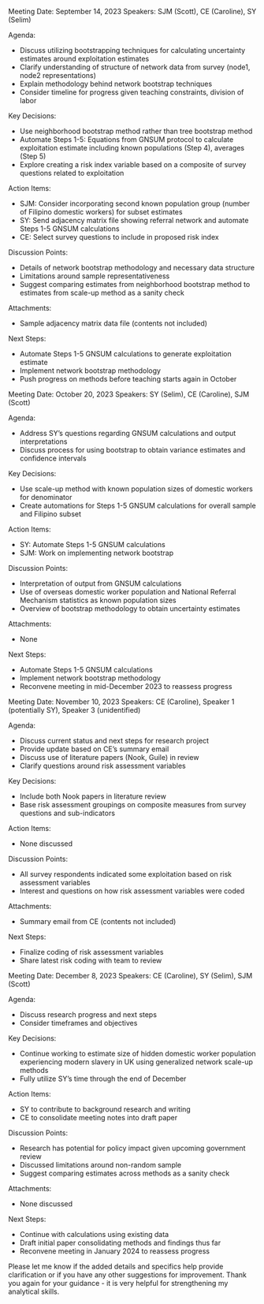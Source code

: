 
Meeting Date: September 14, 2023
Speakers: SJM (Scott), CE (Caroline), SY (Selim)

Agenda:
- Discuss utilizing bootstrapping techniques for calculating uncertainty estimates around exploitation estimates
- Clarify understanding of structure of network data from survey (node1, node2 representations)
- Explain methodology behind network bootstrap techniques
- Consider timeline for progress given teaching constraints, division of labor

Key Decisions:
- Use neighborhood bootstrap method rather than tree bootstrap method
- Automate Steps 1-5: Equations from GNSUM protocol to calculate exploitation estimate including known populations (Step 4), averages (Step 5)
- Explore creating a risk index variable based on a composite of survey questions related to exploitation


Action Items:
- SJM: Consider incorporating second known population group (number of Filipino domestic workers) for subset estimates
- SY: Send adjacency matrix file showing referral network and automate Steps 1-5 GNSUM calculations
- CE: Select survey questions to include in proposed risk index

Discussion Points:
- Details of network bootstrap methodology and necessary data structure
- Limitations around sample representativeness
- Suggest comparing estimates from neighborhood bootstrap method to estimates from scale-up method as a sanity check

Attachments:
- Sample adjacency matrix data file (contents not included)

Next Steps:
- Automate Steps 1-5 GNSUM calculations to generate exploitation estimate
- Implement network bootstrap methodology
- Push progress on methods before teaching starts again in October

Meeting Date: October 20, 2023
Speakers: SY (Selim), CE (Caroline), SJM (Scott)

Agenda:
- Address SY’s questions regarding GNSUM calculations and output interpretations
- Discuss process for using bootstrap to obtain variance estimates and confidence intervals

Key Decisions:
- Use scale-up method with known population sizes of domestic workers for denominator
- Create automations for Steps 1-5 GNSUM calculations for overall sample and Filipino subset

Action Items:
- SY: Automate Steps 1-5 GNSUM calculations
- SJM: Work on implementing network bootstrap

Discussion Points:
- Interpretation of output from GNSUM calculations
- Use of overseas domestic worker population and National Referral Mechanism statistics as known population sizes
- Overview of bootstrap methodology to obtain uncertainty estimates

Attachments:
- None

Next Steps:
- Automate Steps 1-5 GNSUM calculations
- Implement network bootstrap methodology
- Reconvene meeting in mid-December 2023 to reassess progress

Meeting Date: November 10, 2023
Speakers: CE (Caroline), Speaker 1 (potentially SY), Speaker 3 (unidentified)

Agenda:
- Discuss current status and next steps for research project
- Provide update based on CE’s summary email
- Discuss use of literature papers (Nook, Guile) in review
- Clarify questions around risk assessment variables

Key Decisions:
- Include both Nook papers in literature review
- Base risk assessment groupings on composite measures from survey questions and sub-indicators

Action Items:
- None discussed

Discussion Points:
- All survey respondents indicated some exploitation based on risk assessment variables
- Interest and questions on how risk assessment variables were coded

Attachments:
- Summary email from CE (contents not included)

Next Steps:
- Finalize coding of risk assessment variables
- Share latest risk coding with team to review

Meeting Date: December 8, 2023
Speakers: CE (Caroline), SY (Selim), SJM (Scott)

Agenda:
- Discuss research progress and next steps
- Consider timeframes and objectives

Key Decisions:
- Continue working to estimate size of hidden domestic worker population experiencing modern slavery in UK using generalized network scale-up methods
- Fully utilize SY’s time through the end of December

Action Items:
- SY to contribute to background research and writing
- CE to consolidate meeting notes into draft paper

Discussion Points:
- Research has potential for policy impact given upcoming government review
- Discussed limitations around non-random sample
- Suggest comparing estimates across methods as a sanity check

Attachments:
- None discussed

Next Steps:
- Continue with calculations using existing data
- Draft initial paper consolidating methods and findings thus far
- Reconvene meeting in January 2024 to reassess progress

Please let me know if the added details and specifics help provide clarification or if you have any other suggestions for improvement. Thank you again for your guidance - it is very helpful for strengthening my analytical skills.
